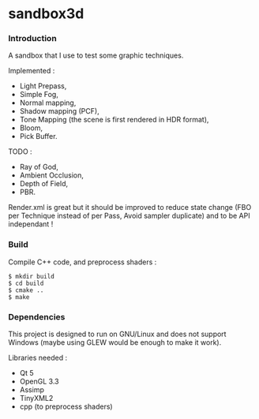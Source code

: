 sandbox3d
=========

### Introduction

A sandbox that I use to test some graphic techniques.

Implemented :
- Light Prepass,
- Simple Fog,
- Normal mapping,
- Shadow mapping (PCF),
- Tone Mapping (the scene is first rendered in HDR format),
- Bloom,
- Pick Buffer.

TODO :
- Ray of God,
- Ambient Occlusion,
- Depth of Field,
- PBR.

Render.xml is great but it should be improved to reduce state change (FBO per Technique instead of per Pass, Avoid sampler duplicate) and to be API independant !

### Build

Compile C++ code, and preprocess shaders :
```
$ mkdir build
$ cd build
$ cmake ..
$ make
```

### Dependencies

This project is designed to run on GNU/Linux and does not support Windows (maybe using GLEW would be enough to make it work).

Libraries needed :
- Qt 5
- OpenGL 3.3
- Assimp
- TinyXML2
- cpp (to preprocess shaders)
